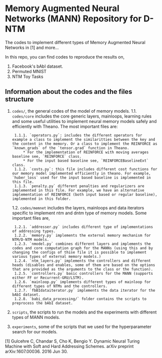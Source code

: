 # Memory Augmented Neural Networks (MANN) Repository for D-NTM

The codes to implement different types of Memory Augmented Neural Networks in [1] and more...

In this repo, you can find codes to reproduce the results on,

   1. Facebook's bAbI dataset.
   2. Permuted MNIST
   3. NTM Toy Tasks

## Information about the codes and the files structure

1. `codes/`, the general codes of the model of memory models.
    1.1. `codes/core` includes the core generic layers, mainloops, learning rules and some useful utilities to implement neural memory models safely and efficiently with Theano. The most important files are:
    
        1.1.1. `operators.py`: includes the different operators for example a class to implement the similaritties between the key and the content in the memory. Or a class to implement the REINFORCE as `known_grads` of the `tensor.grad` function in Theano.
            * For the implementation of REINFORCE with moving averages baseline see, `REINFORCE` class.
            * For the input based baseline see, `REINFORCEBaselineExt` class.
        1.1.2. `costs.py`: this file includes different cost functions for our memory model implemented efficiently in theano. For example, `huber_loss` used for the input based baseline is implemented in this file.
        1.1.3. `penalty.py` different penalties and regularizers are implemented in this file. For example, we have an alternative implementation of REINFORCE (both input based or regular baseline), implemented in this folder.

    1.2. `codes/memnet` includes the layers, mainloops and data iterators specific to implement ntm and dntm type of memory models. Some important files are,
    
        1.2.1. `addresser.py` includes different type of implementations of addressing types.
        1.2.2. `memory.py` implements the external memory mechanism for NTM/D-NTM models.
        1.2.3. `nmodel.py` combines different layers and implements the codes and core computation graph for the MANNs (using this and by changing the configs of thise file it is possible to implement various types of external memory models.)
        1.2.4. `ntm_layers.py` implements the controllers and different heads (disables and enables, some of them are based on the options that are provided as the arguments to the class or the function).
        1.2.5. `controllers.py` basic controllers for the MANN (supports either FF or Recurrent-GRU/LSTM).
        1.2.6. `mainloop.py` implements different types of mainloop for different types of NTMs and the controllers.
        1.2.7. `fbBIdataiterator.py` implements the data iterator for the bAbI dataset.
        1.2.8. `babi_data_processing/` folder contains the scripts to preprocess the bAbI dataset.
2. `scripts`, the scripts to run the models and the experiments with different types of MANN models.
3. `experiments`, some of the scripts that we used for the hyperparameter search for our models.

[1] Gulcehre C, Chandar S, Cho K, Bengio Y. Dynamic Neural Turing Machine with Soft and Hard
Addressing Schemes. arXiv preprint arXiv:1607.00036. 2016 Jun 30.
